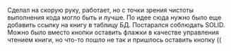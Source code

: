 Сделал на скорую руку, работает, но с точки зрения чистоты выполнения кода могло быть и лучше. По идее сюда нужно было еще добавить ссылку на книгу в таблицу БД. Постарался соблюдать SOLID. Можно было вместо кнопки оставить флажки в качестве управления чтением книги, но что-то пошло не так и пришлось оставить кнопку ((
